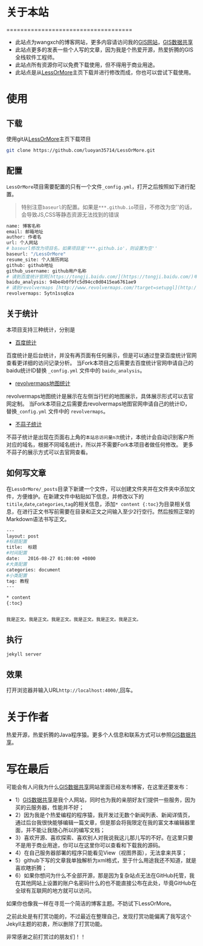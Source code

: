 # 关于本站

====================================
+ 此站点为wangxch的博客网站，更多内容请访问我的[GIS网站](https://www.qhftdx.cn/)，[GIS数据共享](https://www.qhftdx.cn/)
+ 此站点更多的发表一些个人写的文章，因为我是个热爱开源，热爱折腾的GIS全栈软件工程师。
+ 此站点所有资源你可以免费下载使用，但不得用于商业用途。
+ 此站点是从[LessOrMore](https://github.com/luoyan35714/LessOrMore.git)主页下载并进行修改而成，你也可以尝试下载使用。

使用
====================================

下载
------------------------------------

使用git从[LessOrMore](https://github.com/luoyan35714/LessOrMore.git)主页下载项目

``` bash
git clone https://github.com/luoyan35714/LessOrMore.git
```

配置
------------------------------------

`LessOrMore`项目需要配置的只有一个文件`_config.yml`，打开之后按照如下进行配置。

> 特别注意`baseurl`的配置。如果是`***.github.io`项目，不修改为空''的话，会导致JS,CSS等静态资源无法找到的错误

``` bash
name: 博客名称
email: 邮箱地址
author: 作者名
url: 个人网站
# baseurl修改为项目名，如果项目是'***.github.io'，则设置为空''
baseurl: "/LessOrMore"
resume_site: 个人简历网站
github: github地址
github_username: github用户名称
# 请到百度统计官网[https://tongji.baidu.com/](https://tongji.baidu.com/)申请自己的网站ID并在此处替换，否则将无法正常统计访问量
baidu_analysis: 94be4b0f9fc5d94cc0d0415ea6761ae9
# 请到revolvermaps [http://www.revolvermaps.com/?target=setupgl](http://www.revolvermaps.com/?target=setupgl)申请自己的网站ID并在此处替换，否则将无法正常统计访问量
revolvermaps: 5ytn1ssq6za
```

关于统计
------------------------------------

本项目支持三种统计，分别是

+ [百度统计](https://tongji.baidu.com)

百度统计是后台统计，并没有再页面有任何展示，但是可以通过登录百度统计官网查看更详细的访问记录分析。
当Fork本项目之后需要去百度统计官网申请自己的baidu统计ID替换 `_config.yml` 文件中的 `baidu_analysis`。

+ [revolvermaps地图统计](http://www.revolvermaps.com/)

revolvermaps地图统计是展示在左侧当行栏的地图展示，具体展示形式可以去官网定制。
当Fork本项目之后需要去revolvermaps地图官网申请自己的统计ID， 替换`_config.yml` 文件中的 `revolvermaps`。

+ [不蒜子统计](http://busuanzi.ibruce.info/)

不蒜子统计是出现在页面右上角的`本站总访问量n次`统计，本统计会自动识别客户所对应的域名，根据不同域名统计，所以并不需要Fork本项目者做任何修改。
更多不蒜子的展示方式可以去官网查看。


如何写文章
------------------------------------

在`LessOrMore/_posts`目录下新建一个文件，可以创建文件夹并在文件夹中添加文件，方便维护。在新建文件中粘贴如下信息，并修改以下的`titile`,`date`,`categories`,`tag`的相关信息，添加`* content {:toc}`为目录相关信息，在进行正文书写前需要在目录和正文之间输入至少2行空行。然后按照正常的Markdown语法书写正文。

``` bash
---
layout: post
#标题配置
title:  标题
#时间配置
date:   2016-08-27 01:08:00 +0800
#大类配置
categories: document
#小类配置
tag: 教程
---

* content
{:toc}


我是正文。我是正文。我是正文。我是正文。我是正文。我是正文。
```

执行
------------------------------------

``` bash
jekyll server
```

效果
------------------------------------
打开浏览器并输入URL`http://localhost:4000/`,回车。


关于作者
====================================

热爱开源，热爱折腾的Java程序猿。更多个人信息和联系方式可以参照[GIS数据共享](https://www.qhftdx.cn/)。

写在最后
====================================

可能会有人问我为什么[GIS数据共享](https://www.qhftdx.cn/)网站里面已经发布博客，在这里还要发布：
+    1）[GIS数据共享](https://www.qhftdx.cn/)是我个人网站，同时也为我的亲朋好友们提供一些服务，因为买的云服务器，性能并不好；
+    2）因为我是个热爱编程的程序猿，我开发过无数个新闻列表、新闻详情页，通过后台我很快能够编辑一篇文章，但是那会将我限定在我的富文本编辑器里面，并不能让我随心所以的编写文档；
+    3）喜欢开源、喜欢探索、喜欢别人对我说我这儿那儿写的不好。在这里只要不是用于商业用途，你可以在这里你可以查看和下载我的源码。
+    4）在自己服务器部署的程序只能看见View（视图界面），无法拿来共享；
+    5）github下写的文章我单独解析为xml格式，至于什么用途我还不知道，就是喜欢瞎折腾；
+    6）如果你想问为什么不全部开源，那是因为复杂站点无法在GitHub托管，我在其他网站上设置的账户名密码什么的也不能直接公布在此处，毕竟GitHub在全球有互联网的地方就可以访问。

如果你也像我一样在寻觅一个简洁的博客主题。不妨试下LessOrMore。

之前此处是有打赏功能的，不过最近在整理自己，发现打赏功能偏离了我写这个Jekyll主题的初衷，所以删除了打赏功能。

非常感谢之前打赏过的朋友们！！